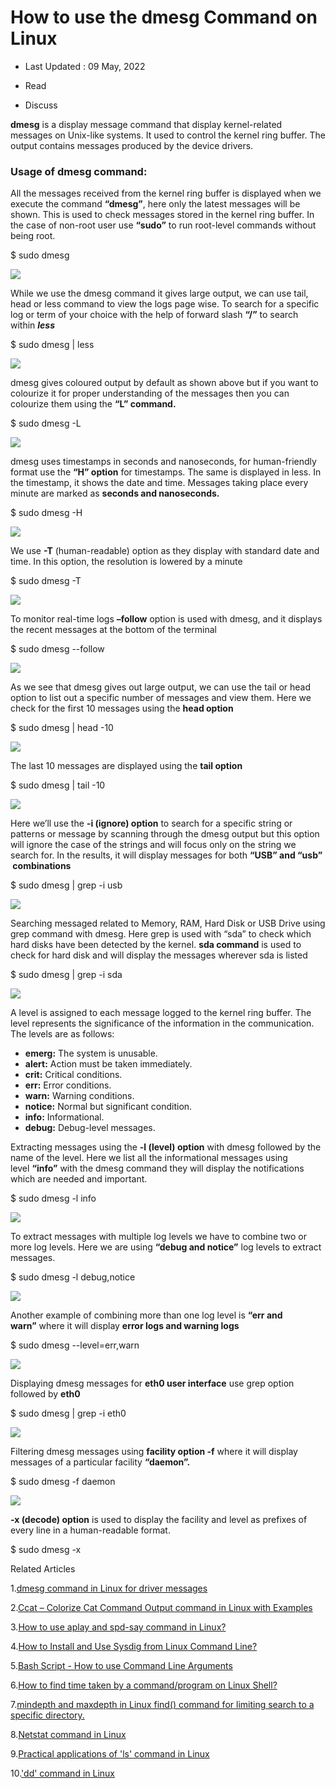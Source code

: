 # How to use the dmesg Command on Linux

-   Last Updated : 09 May, 2022

-   Read
-   Discuss

**dmesg** is a display message command that display kernel-related messages on Unix-like systems. It used to control the kernel ring buffer. The output contains messages produced by the device drivers.

### **Usage of dmesg command:**

All the messages received from the kernel ring buffer is displayed when we execute the command **“dmesg”**, here only the latest messages will be shown. This is used to check messages stored in the kernel ring buffer. In the case of non-root user use **“sudo”** to run root-level commands without being root.

$ sudo dmesg

![](https://media.geeksforgeeks.org/wp-content/uploads/20210621153817/Screenshot1398.jpg)

While we use the dmesg command it gives large output, we can use tail, head or less command to view the logs page wise. To search for a specific log or term of your choice with the help of forward slash **“/”** to search within _**less**_ 

$ sudo dmesg | less

![](https://media.geeksforgeeks.org/wp-content/uploads/20210621160148/Screenshot1399.jpg)

dmesg gives coloured output by default as shown above but if you want to colourize it for proper understanding of the messages then you can colourize them using the **“L” command.** 

$ sudo dmesg -L

![](https://media.geeksforgeeks.org/wp-content/uploads/20210621164959/Screenshot1402.jpg)

dmesg uses timestamps in seconds and nanoseconds, for human-friendly format use the **“H” option** for timestamps. The same is displayed in less. In the timestamp, it shows the date and time. Messages taking place every minute are marked as **seconds and nanoseconds.**

$ sudo dmesg -H

![](https://media.geeksforgeeks.org/wp-content/uploads/20210621164959/Screenshot1402.jpg)

We use **-T** (human-readable) option as they display with standard date and time. In this option, the resolution is lowered by a minute

$ sudo dmesg -T

![](https://media.geeksforgeeks.org/wp-content/uploads/20210622175923/Screenshot1403.jpg)

To monitor real-time logs **–follow** option is used with dmesg, and it displays the recent messages at the bottom of the terminal

$ sudo dmesg --follow

![](https://media.geeksforgeeks.org/wp-content/uploads/20210623173016/Screenshot1405.jpg)

As we see that dmesg gives out large output, we can use the tail or head option to list out a specific number of messages and view them. Here we check for the first 10 messages using the **head option**

$ sudo dmesg | head -10

![](https://media.geeksforgeeks.org/wp-content/uploads/20210623173444/Screenshot1417.jpg)

The last 10 messages are displayed using the **tail option**

$ sudo dmesg | tail -10

![](https://media.geeksforgeeks.org/wp-content/uploads/20210623173458/Screenshot1406.png)

Here we’ll use the **-i (ignore) option** to search for a specific string or patterns or message by scanning through the dmesg output but this option will ignore the case of the strings and will focus only on the string we search for. In the results, it will display messages for both **“USB” and “usb”  combinations**

$ sudo dmesg | grep -i usb

![](https://media.geeksforgeeks.org/wp-content/uploads/20210623174040/Screenshot1407.jpg)

Searching messaged related to Memory, RAM, Hard Disk or USB Drive using grep command with dmesg. Here grep is used with “sda” to check which hard disks have been detected by the kernel. **sda command** is used to check for hard disk and will display the messages wherever sda is listed

$ sudo dmesg | grep -i sda

![](https://media.geeksforgeeks.org/wp-content/uploads/20210623174256/Screenshot1408.png)

A level is assigned to each message logged to the kernel ring buffer. The level represents the significance of the information in the communication. The levels are as follows:

-   **emerg:** The system is unusable.
-   **alert:** Action must be taken immediately.
-   **crit:** Critical conditions.
-   **err:** Error conditions.
-   **warn:** Warning conditions.
-   **notice:** Normal but significant condition.
-   **info:** Informational.
-   **debug:** Debug-level messages.

Extracting messages using the **-l (level) option** with dmesg followed by the name of the level. Here we list all the informational messages using level **“info”** with the dmesg command they will display the notifications which are needed and important.

$ sudo dmesg -l info

![](https://media.geeksforgeeks.org/wp-content/uploads/20210623174645/Screenshot14091.jpg)

To extract messages with multiple log levels we have to combine two or more log levels. Here we are using **“debug and notice”** log levels to extract messages.

$ sudo dmesg -l debug,notice

![](https://media.geeksforgeeks.org/wp-content/uploads/20210623175621/Screenshot1410.jpg)

Another example of combining more than one log level is **“err and warn”** where it will display **error logs and warning logs**

$ sudo dmesg --level=err,warn

![](https://media.geeksforgeeks.org/wp-content/uploads/20210623180940/Screenshot1414.jpg)

Displaying dmesg messages for **eth0 user interface** use grep option followed by **eth0**

$ sudo dmesg | grep -i eth0

![](https://media.geeksforgeeks.org/wp-content/uploads/20210623181344/Screenshot1415.png)

Filtering dmesg messages using **facility option -f** where it will display messages of a particular facility **“daemon”.** 

$ sudo dmesg -f daemon

![](https://media.geeksforgeeks.org/wp-content/uploads/20210623180054/Screenshot1412min.jpg)

**-x (decode) option** is used to display the facility and level as prefixes of every line in a human-readable format.

$ sudo dmesg -x


Related Articles

1.[dmesg command in Linux for driver messages](https://www.geeksforgeeks.org/dmesg-command-linux-driver-messages/?ref=rp "Permalink to dmesg command in Linux for driver messages")

2.[Ccat – Colorize Cat Command Output command in Linux with Examples](https://www.geeksforgeeks.org/ccat-colorize-cat-command-output-command-in-linux-with-examples/?ref=rp "Permalink to Ccat – Colorize Cat Command Output command in Linux with Examples")

3.[How to use aplay and spd-say command in Linux?](https://www.geeksforgeeks.org/how-to-use-aplay-and-spd-say-command-in-linux/?ref=rp "Permalink to How to use aplay and spd-say command in Linux?")

4.[How to Install and Use Sysdig from Linux Command Line?](https://www.geeksforgeeks.org/how-to-install-and-use-sysdig-from-linux-command-line/?ref=rp "Permalink to How to Install and Use Sysdig from Linux Command Line?")

5.[Bash Script - How to use Command Line Arguments](https://www.geeksforgeeks.org/bash-script-how-to-use-command-line-arguments/?ref=rp "Permalink to Bash Script - How to use Command Line Arguments")

6.[How to find time taken by a command/program on Linux Shell?](https://www.geeksforgeeks.org/how-to-find-time-taken-by-a-program-on-linux-shell/?ref=rp "Permalink to How to find time taken by a command/program on Linux Shell?")

7.[mindepth and maxdepth in Linux find() command for limiting search to a specific directory.](https://www.geeksforgeeks.org/mindepth-maxdepth-linux-find-command-limiting-search-specific-directory/?ref=rp "Permalink to mindepth and maxdepth in Linux find() command for limiting search to a specific directory.")

8.[Netstat command in Linux](https://www.geeksforgeeks.org/netstat-command-linux/?ref=rp "Permalink to Netstat command in Linux")

9.[Practical applications of 'ls' command in Linux](https://www.geeksforgeeks.org/practical-applications-ls-command-linux/?ref=rp "Permalink to Practical applications of 'ls' command in Linux")

10.['dd' command in Linux](https://www.geeksforgeeks.org/dd-command-linux/?ref=rp "Permalink to 'dd' command in Linux")
